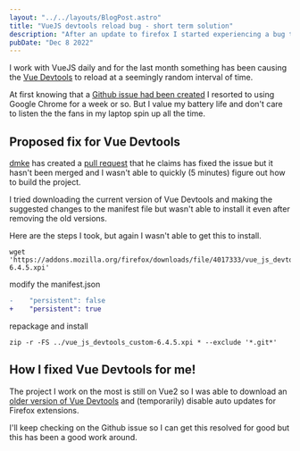 ```yaml
---
layout: "../../layouts/BlogPost.astro"
title: "VueJS devtools reload bug - short term solution"
description: "After an update to firefox I started experiencing a bug that was causing the vuejs dev tools to relaod over and over"
pubDate: "Dec 8 2022"
---
```


I work with VueJS daily and for the last month something has been causing the [Vue Devtools](https://devtools.vuejs.org/) to reload at a seemingly random interval of time. 

At first knowing that a  [Github issue had been created](https://github.com/vuejs/devtools/issues/1974) I resorted to using Google Chrome for a week or so. But I value my battery life and don't care to listen the the fans in my laptop spin up all the time.

## Proposed fix for Vue Devtools
[dmke](https://github.com/dmke) has created a [pull request](https://github.com/vuejs/devtools/pull/2000/files) that he claims has fixed the issue but it hasn't been merged and I wasn't able to quickly (5 minutes) figure out how to build the project.

I tried downloading the current version of Vue Devtools and making the suggested changes to the manifest file but wasn't able to install it even after removing the old versions.

Here are the steps I took, but again I wasn't able to get this to install.

```
wget 'https://addons.mozilla.org/firefox/downloads/file/4017333/vue_js_devtools-6.4.5.xpi'
```

modify the manifest.json
```diff
-    "persistent": false
+    "persistent": true
```

repackage and install
```
zip -r -FS ../vue_js_devtools_custom-6.4.5.xpi * --exclude '*.git*'
```


## How I fixed Vue Devtools for me!

The project I work on the most is still on Vue2 so I was able to download an [older version of Vue Devtools](https://github.com/vuejs/vue-devtools/releases/download/v5.3.3/vuejs_devtools-5.3.4-fx.xpi) and (temporarily) disable auto updates for Firefox extensions.

I'll keep checking on the Github issue so I can get this resolved for good but this has been a good work around.
